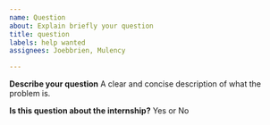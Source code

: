 ```yaml
---
name: Question
about: Explain briefly your question
title: question
labels: help wanted
assignees: Joebbrien, Mulency

---
```


**Describe your question**
A clear and concise description of what the problem is.  


**Is this question about the internship?**
Yes or No
